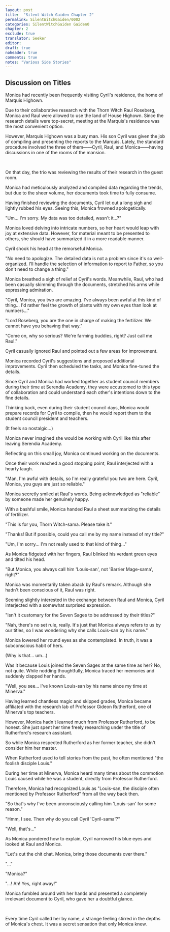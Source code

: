 ```yaml
---
layout: post
title:  "Silent Witch Gaiden Chapter 2"
permalink: SilentWitchGaiden/0002
categories: SilentWitchGaiden Gaiden0
chapter: 2
exclude: true
translator: Seeker
editor: 
draft: true
noheader: true
comments: true
notes: "Various Side Stories"
---
```

<h2>Discussion on Titles</h2>

Monica had recently been frequently visiting Cyril's residence, the home of Marquis Highown.

Due to their collaborative research with the Thorn Witch Raul Roseberg, Monica and Raul were allowed to use the land of House Highown. Since the research details were top-secret, meeting at the Marquis's residence was the most convenient option.

However, Marquis Highown was a busy man. His son Cyril was given the job of compiling and presenting the reports to the Marquis. Lately, the standard procedure involved the three of them——Cyril, Raul, and Monica——having discussions in one of the rooms of the mansion.

<br/>

On that day, the trio was reviewing the results of their research in the guest room.

Monica had meticulously analyzed and compiled data regarding the trends, but due to the sheer volume, her documents took time to fully consume.

Having finished reviewing the documents, Cyril let out a long sigh and lightly rubbed his eyes. Seeing this, Monica frowned apologetically.

"Um... I'm sorry. My data was too detailed, wasn't it...?"

Monica loved delving into intricate numbers, so her heart would leap with joy at extensive data. However, for material meant to be presented to others, she should have summarized it in a more readable manner.

Cyril shook his head at the remorseful Monica.

"No need to apologize. The detailed data is not a problem since it's so well-organized. I'll handle the selection of information to report to Father, so you don't need to change a thing."

Monica breathed a sigh of relief at Cyril's words. Meanwhile, Raul, who had been casually skimming through the documents, stretched his arms while expressing admiration.

"Cyril, Monica, you two are amazing. I've always been awful at this kind of thing... I'd rather feel the growth of plants with my own eyes than look at numbers..."

"Lord Roseberg, you are the one in charge of making the fertilizer. We cannot have you behaving that way."

"Come on, why so serious? We're farming buddies, right? Just call me Raul."

Cyril casually ignored Raul and pointed out a few areas for improvement.

Monica recorded Cyril's suggestions and proposed additional improvements. Cyril then scheduled the tasks, and Monica fine-tuned the details.

Since Cyril and Monica had worked together as student council members during their time at Serendia Academy, they were accustomed to this type of collaboration and could understand each other's intentions down to the fine details.

Thinking back, even during their student council days, Monica would prepare records for Cyril to compile, then he would report them to the student council president and teachers.

(It feels so nostalgic...)

Monica never imagined she would be working with Cyril like this after leaving Serendia Academy.

Reflecting on this small joy, Monica continued working on the documents.

Once their work reached a good stopping point, Raul interjected with a hearty laugh.

"Man, I'm awful with details, so I'm really grateful you two are here. Cyril, Monica, you guys are just so reliable."

Monica secretly smiled at Raul's words. Being acknowledged as "reliable" by someone made her genuinely happy.

With a bashful smile, Monica handed Raul a sheet summarizing the details of fertilizer.

"This is for you, Thorn Witch-sama. Please take it."

"Thanks! But if possible, could you call me by my name instead of my title?"

"Um, I'm sorry... I'm not really used to that kind of thing..."

As Monica fidgeted with her fingers, Raul blinked his verdant green eyes and tilted his head.

"But Monica, you always call him 'Louis-san', not 'Barrier Mage-sama', right?"

Monica was momentarily taken aback by Raul's remark. Although she hadn't been conscious of it, Raul was right.

Seeming slightly interested in the exchange between Raul and Monica, Cyril interjected with a somewhat surprised expression.

"Isn't it customary for the Seven Sages to be addressed by their titles?"

"Nah, there's no set rule, really. It's just that Monica always refers to us by our titles, so I was wondering why she calls Louis-san by his name."

Monica lowered her round eyes as she contemplated. In truth, it was a subconscious habit of hers.

(Why is that... um...)

Was it because Louis joined the Seven Sages at the same time as her? No, not quite. While nodding thoughtfully, Monica traced her memories and suddenly clapped her hands.

"Well, you see... I've known Louis-san by his name since my time at Minerva."

Having learned chantless magic and skipped grades, Monica became affiliated with the research lab of Professor Gideon Rutherford, one of Minerva's top teachers.

However, Monica hadn't learned much from Professor Rutherford, to be honest. She just spent her time freely researching under the title of Rutherford's research assistant.

So while Monica respected Rutherford as her former teacher, she didn't consider him her master.

When Rutherford used to tell stories from the past, he often mentioned "the foolish disciple Louis."

During her time at Minerva, Monica heard many times about the commotion Louis caused while he was a student, directly from Professor Rutherford.

Therefore, Monica had recognized Louis as "Louis-san, the disciple often mentioned by Professor Rutherford" from all the way back then.

"So that's why I've been unconsciously calling him 'Louis-san' for some reason."

"Hmm, I see. Then why do you call Cyril 'Cyril-sama'?"

"Well, that's..."

As Monica pondered how to explain, Cyril narrowed his blue eyes and looked at Raul and Monica.

"Let's cut the chit chat. Monica, bring those documents over there."

"..."

"Monica?"

"...! Ah! Yes, right away!"

Monica fumbled around with her hands and presented a completely irrelevant document to Cyril, who gave her a doubtful glance.

<br/>

Every time Cyril called her by name, a strange feeling stirred in the depths of Monica's chest. It was a secret sensation that only Monica knew.



